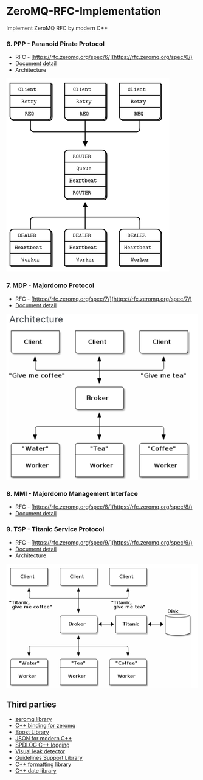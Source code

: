 # ZeroMQ-RFC-Implementation
Implement ZeroMQ RFC by modern C++
### 6. PPP - Paranoid Pirate Protocol
* RFC - [https://rfc.zeromq.org/spec/6/](https://rfc.zeromq.org/spec/6/)
* [Document detail](https://zguide.zeromq.org/docs/chapter4/#Robust-Reliable-Queuing-Paranoid-Pirate-Pattern)  
* Architecture  
  
![](images/ppp.png)  
### 7. MDP - Majordomo Protocol
* RFC - [https://rfc.zeromq.org/spec/7/](https://rfc.zeromq.org/spec/7/)
* [Document detail](https://zguide.zeromq.org/docs/chapter4/#Service-Oriented-Reliable-Queuing-Majordomo-Pattern)  
  
![](images/mdp.png)    
### 8. MMI - Majordomo Management Interface
* RFC - [https://rfc.zeromq.org/spec/8/](https://rfc.zeromq.org/spec/8/)
* [Document detail](https://zguide.zeromq.org/docs/chapter4/#Service-Discovery)  
  
### 9. TSP - Titanic Service Protocol
* RFC - [https://rfc.zeromq.org/spec/9/](https://rfc.zeromq.org/spec/9/)
* [Document detail](https://zguide.zeromq.org/docs/chapter4/#Service-Discovery)  
* Architecture  
  
![](images/tsp.png)  
## Third parties
* [zeromq library](https://github.com/zeromq/libzmq)
* [C++ binding for zeromq](https://github.com/zeromq/zmqpp)
* [Boost Library](https://www.boost.org/)
* [JSON for modern C++](https://github.com/nlohmann/json)
* [SPDLOG C++ logging](https://github.com/gabime/spdlog)
* [Visual leak detector](https://kinddragon.github.io/vld/)
* [Guidelines Support Library](https://github.com/microsoft/GSL)
* [C++ formatting library](https://github.com/fmtlib/fmt)
* [C++ date library](https://github.com/HowardHinnant/date)
